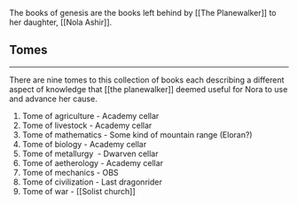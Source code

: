 The books of genesis are the books left behind by [[The Planewalker]] to her daughter, [[Nola Ashir]].

## Tomes

---

There are nine tomes to this collection of books each describing a different aspect of knowledge that [[the planewalker]] deemed useful for Nora to use and advance her cause.

1. Tome of agriculture - Academy cellar
2. Tome of livestock - Academy cellar
3. Tome of mathematics - Some kind of mountain range (Eloran?)
4. Tome of biology - Academy cellar
5. Tome of metallurgy  - Dwarven cellar
6. Tome of aetherology - Academy cellar
7. Tome of mechanics - OBS
8. Tome of civilization - Last dragonrider
9. Tome of war - [[Solist church]]